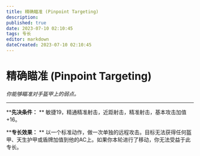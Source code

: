 ```yaml
---
title: 精确瞄准 (Pinpoint Targeting)
description: 
published: true
date: 2023-07-10 02:10:45
tags: 专长
editor: markdown
dateCreated: 2023-07-10 02:10:45
---
```


# 精确瞄准 (Pinpoint Targeting)

_你能够瞄准对手盔甲上的弱点。_

* * *

****先决条件：** ** 敏捷19，精通精准射击，近距射击，精准射击，基本攻击加值+16。

****专长效果：** ** 以一个标准动作，做一次单独的远程攻击。目标无法获得任何盔甲、天生护甲或盾牌加值到他的AC上。如果你本轮进行了移动，你无法受益于此专长。

